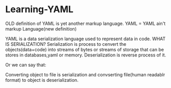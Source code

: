 # Learning-YAML

OLD definition of YAML is yet another markup language.
YAML = YAML ain't markup Language(new definition)

YAML is a data serialization language used to represent data in code.
WHAT IS SERIALIZATION? 
  Serialization is process to cenvert the objects(data+code) into streams of bytes or streams of storage that can be stores in databases,yaml or memory.
  Deserialization is reverse process of it.
  
Or we can say that:

  Converting object to file is serialization and convserting file(human readablr format) to object is deserialization.
